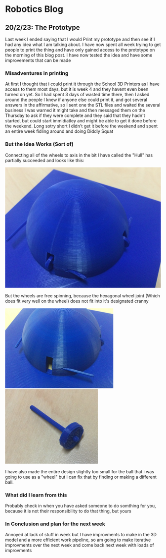 # Robotics Blog

## 20/2/23: The Prototype

Last week I ended saying that I would Print my prototype and then see if I had any idea what I am talking about. I have now spent all week trying to get people to print the thing and have only gained access to the prototype on the morning of this blog post. I have now tested the idea and have some improvements that can be made

### Misadventures in printing

At first I thought that i could print it through the School 3D Printers as I have access to them most days, but it is week 4 and they havent even been turned on yet. So I had spent 3 days of wasted time there, then I asked around the people I knew if anyone else could print it, and got several answers in the affirmative, so I sent one the STL files and waited the several business I was warned it might take and then messaged them on the Thursday to ask if they were complete and they said that they hadn't started, but could start immidiatley and might be able to get it done before the weekend. Long sotry short I didn't get it before the weekend and spent an entire week fidling around and doing Diddly Squat

### But the Idea Works (Sort of) 

Connecting all of the wheels to axis in the bit I have called the "Hull" has partially succeeded and looks like this:

<img src="../Images/Blue Hull.png" width=800px alt="Images/hull.png">

But the wheels are free spinning, because the hexagonal wheel joint (Which does fit very well on the wheel) does not fit into it's designated cranny

<img src="../Images/Blue Hull Axel.png" width=350px alt="Images/bad axel.png"><img src="../Images/Blue Wheel Axel.png" width=300px alt="Images/Wheel together.png">



I have also made the entire design slightly too small for the ball that i was going to use as a "wheel" but i can fix that by finding or making a different ball.

### What did I learn from this

Probably check in when you have asked someone to do somthing for you, because it is not their responsibility to do that thing, but yours


### In Conclusion and plan for the next week

Annoyed at lack of stuff in week but I have improvments to make in the 3D model and a more efficient work pipeline, so am going to make iterative improvments over the next week and come back next week with loads of improvments